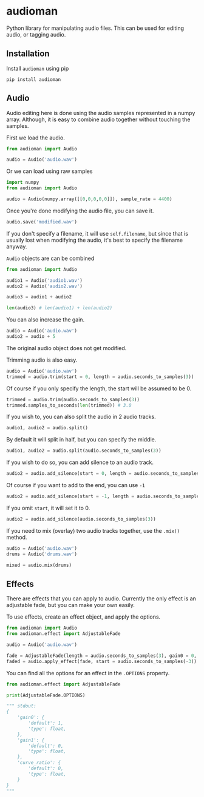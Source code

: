 # audioman
Python library for manipulating audio files. This can be used for editing audio, or tagging audio.

## Installation

Install `audioman` using pip

```shell
pip install audioman
```

## Audio

Audio editing here is done using the audio samples represented in a numpy array. Although, it is easy to combine audio together without touching the samples.

First we load the audio.

```python
from audioman import Audio

audio = Audio('audio.wav')
```

Or we can load using raw samples

```python
import numpy
from audioman import Audio

audio = Audio(numpy.array([[0,0,0,0,0]]), sample_rate = 4400)
```

Once you're done modifying the audio file, you can save it.

```python
audio.save('modified.wav')
```

If you don't specify a filename, it will use `self.filename`, but since that is usually lost when modifying the audio, it's best to specify the filename anyway.

`Audio` objects are can be combined

```python
from audioman import Audio

audio1 = Audio('audio1.wav')
audio2 = Audio('audio2.wav')

audio3 = audio1 + audio2

len(audio3) # len(audio1) + len(audio2)
```

You can also increase the gain.

```python
audio = Audio('audio.wav')
audio2 = audio + 5
```

The original audio object does not get modified.

Trimming audio is also easy.

```python
audio = Audio('audio.wav')
trimmed = audio.trim(start = 0, length = audio.seconds_to_samples(3))
```

Of course if you only specify the length, the start will be assumed to be 0.

```python
trimmed = audio.trim(audio.seconds_to_samples(3))
trimmed.samples_to_seconds(len(trimmed)) # 3.0
```

If you wish to, you can also split the audio in 2 audio tracks.

```python
audio1, audio2 = audio.split()
```

By default it will split in half, but you can specify the middle.

```python
audio1, audio2 = audio.split(audio.seconds_to_samples(3))
```

If you wish to do so, you can add silence to an audio track.

```python
audio2 = audio.add_silence(start = 0, length = audio.seconds_to_samples(3))
```

Of course if you want to add to the end, you can use `-1`

```python
audio2 = audio.add_silence(start = -1, length = audio.seconds_to_samples(3))
```

If you omit `start`, it will set it to 0.

```python
audio2 = audio.add_silence(audio.seconds_to_samples(3))
```

If you need to mix (overlay) two audio tracks together, use the `.mix()` method.

```python
audio = Audio('audio.wav')
drums = Audio('drums.wav')

mixed = audio.mix(drums)
```

## Effects

There are effects that you can apply to audio. Currently the only effect is an adjustable fade, but you can make your own easily.

To use effects, create an effect object, and apply the options.

```python
from audioman import Audio
from audioman.effect import AdjustableFade

audio = Audio('audio.wav')

fade = AdjustableFade(length = audio.seconds_to_samples(3), gain0 = 0, gain1 = 1, fade_adjust = -1)
faded = audio.apply_effect(fade, start = audio.seconds_to_samples(-3))
```

You can find all the options for an effect in the `.OPTIONS` property.

```python
from audioman.effect import AdjustableFade

print(AdjustableFade.OPTIONS)

""" stdout:
{
    'gain0': {
        'default': 1,
        'type': float,
    },
    'gain1': {
        'default': 0,
        'type': float,
    },
    'curve_ratio': {
        'default': 0,
        'type': float,
    }
}
"""
```


